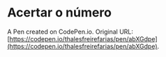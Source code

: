# Acertar o número

A Pen created on CodePen.io. Original URL: [https://codepen.io/thalesfreirefarias/pen/abXGdpe](https://codepen.io/thalesfreirefarias/pen/abXGdpe).

